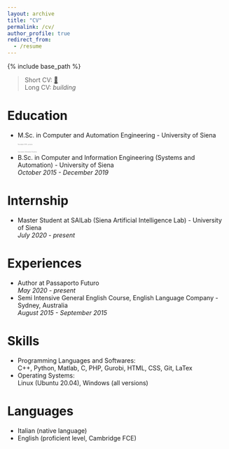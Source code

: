 ```yaml
---
layout: archive
title: "CV"
permalink: /cv/
author_profile: true
redirect_from:
  - /resume
---
```


{% include base_path %}

> Short CV: [:page_facing_up:](https://github.com/filippoguerranti/filippoguerranti.github.io/raw/master/files/filippoguerranti-CV.pdf)  
> Long CV: *building*

Education
======
* M.Sc. in Computer and Automation Engineering - University of Siena  
  <span style="color:gray; font-size:0.2em;">December 2019 - present</span>  
  <span style="color:gray; font-size:0.2em;">Curriculum: Information Systems</span>
* B.Sc. in Computer and Information Engineering (Systems and Automation) - University of Siena  
  *October 2015 - December 2019*

Internship
======
* Master Student at SAILab (Siena Artificial Intelligence Lab) - University of Siena  
  *July 2020 - present*

Experiences
======
* Author at Passaporto Futuro  
  *May 2020 - present*
* Semi Intensive General English Course, English Language Company - Sydney, Australia  
  *August 2015 - September 2015*
  
Skills
======
* Programming Languages and Softwares:  
  C++, Python, Matlab, C, PHP, Gurobi, HTML, CSS, Git, LaTex
* Operating Systems:  
  Linux (Ubuntu 20.04), Windows (all versions)

Languages 
======
* Italian (native language)
* English (proficient level, Cambridge FCE)
